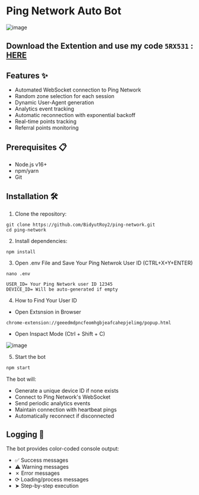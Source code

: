# Ping Network Auto Bot

![image](https://github.com/user-attachments/assets/5c8ec54b-9181-4046-8bae-88e2ca69ac86)

## Download the Extention and use my code ``5RX531`` : [HERE](https://chromewebstore.google.com/detail/ping-network-vpn/geeedmdpncfeomhgbjeafcahepjelimg)

## Features ✨

- Automated WebSocket connection to Ping Network
- Random zone selection for each session
- Dynamic User-Agent generation
- Analytics event tracking
- Automatic reconnection with exponential backoff
- Real-time points tracking
- Referral points monitoring

## Prerequisites 📋

- Node.js v16+
- npm/yarn
- Git

## Installation 🛠️

1. Clone the repository:
```
git clone https://github.com/BidyutRoy2/ping-network.git
cd ping-network
```

2. Install dependencies:
```
npm install
```

3. Open .env File and Save Your Ping Netwrok User ID (CTRL+X+Y+ENTER)

```
nano .env
```

```
USER_ID= Your Ping Network user ID 12345
DEVICE_ID= Will be auto-generated if empty
```

4. How to Find Your User ID
- Open Extsnsion in Browser
```
chrome-extension://geeedmdpncfeomhgbjeafcahepjelimg/popup.html
```
- Open Inspact Mode (Ctrl + Shift + C)
  
![image](https://github.com/user-attachments/assets/29e56f2f-ce84-45a0-aed5-583e5d4e09f7)


5. Start the bot
```bash
npm start
```

The bot will:
- Generate a unique device ID if none exists
- Connect to Ping Network's WebSocket
- Send periodic analytics events
- Maintain connection with heartbeat pings
- Automatically reconnect if disconnected

## Logging 📝

The bot provides color-coded console output:
- ✅ Success messages
- ⚠ Warning messages
- ✗ Error messages
- ⟳ Loading/process messages
- ➤ Step-by-step execution
